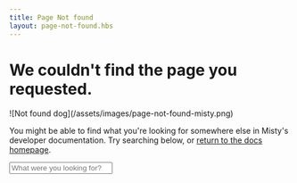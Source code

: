 ```yaml
---
title: Page Not found
layout: page-not-found.hbs
---
```

<div class="page-not-found">
  <div class="wrapper">
    <h1>We couldn't find the page you requested.</h1>
    <div class='image'>
      ![Not found dog](/assets/images/page-not-found-misty.png)
    </div>
    <div class="not-found-text">
    <p>You might be able to find what you're looking for somewhere else in Misty's developer documentation. Try searching below, or <a href="/">return to the docs homepage</a>.</p>
      <div class="search">
        <div class="search-input-wrapper">
          <i class="ion-search"></i>
          <input class="search-box" type="text" placeholder="What were you looking for?" value=""/>
        </div>
        <div class="search-results">
        </div>
      </div>
    </div>
  </div>
</div>

